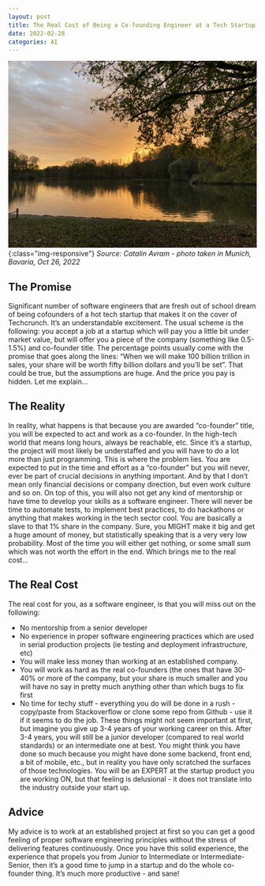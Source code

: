 ```yaml
---
layout: post
title: The Real Cost of Being a Co-founding Engineer at a Tech Startup
date: 2022-02-28
categories: AI
---
```


![image-title-here](/assets/muc_2022.jpg){:class="img-responsive"}
*Source: Catalin Avram - photo taken in Munich, Bavaria, Oct 26, 2022*

## The Promise
Significant number of software engineers that are fresh out of school dream of being cofounders of a hot tech startup that makes it on the cover of Techcrunch. It’s an understandable excitement. The usual scheme is the following: you accept a job at a startup which will pay you a little bit under market value, but will offer you a piece of the company (something like 0.5-1.5%) and co-founder title. The percentage points usually come with the promise that goes along the lines: “When we will make 100 billion trillion in sales, your share will be worth fifty billion dollars and you’ll be set”. That could be true, but the assumptions are huge. And the price you pay is hidden. Let me explain…

## The Reality
In reality, what happens is that because you are awarded “co-founder” title, you will be expected to act and work as a co-founder. In the high-tech world that means long hours, always be reachable, etc. Since it’s a startup, the project will most likely be understaffed and you will have to do a lot more than just programming. This is where the problem lies. You are expected to put in the time and effort as a “co-founder” but you will never, ever be part of crucial decisions in anything important. And by that I don’t mean only financial decisions or company direction, but even work culture and so on. 
On top of this, you will also not get any kind of mentorship or have time to develop your skills as a software engineer. There will never be time to automate tests, to implement best practices, to do hackathons or anything that makes working in the tech sector cool. 
You are basically a slave to that 1% share in the company. Sure, you MIGHT make it big and get a huge amount of money, but statistically speaking that is a very very low probability. Most of the time you will either get nothing, or some small sum which was not worth the effort in the end. Which brings me to the real cost…

## The Real Cost
The real cost for you, as a software engineer, is that you will miss out on the following:
- No mentorship from a senior developer
- No experience in proper software engineering practices which are used in serial production projects (ie testing and deployment infrastructure, etc)
- You will make less money than working at an established company.
- You will work as hard as the real co-founders (the ones that have 30-40% or more of the company, but your share is much smaller and you will have no say in pretty much anything other than which bugs to fix first
- No time for techy stuff - everything you do will be done in a rush - copy/paste from Stackoverflow or clone some repo from Github - use it if it seems to do the job. These things might not seem important at first, but imagine you give up 3-4 years of your working career on this. After 3-4 years, you will still be a junior developer (compared to real world standards) or an intermediate one at best. You might think you have done so much because you might have done some backend, front end, a bit of mobile, etc., but in reality you have only scratched the surfaces of those technologies. You will be an EXPERT at the startup product you are working ON, but that feeling is delusional - it does not translate into the industry outside your start up.

## Advice
My advice is to work at an established project at first so you can get a good feeling of proper software engineering principles without the stress of delivering features continuously. Once you have this solid experience, the experience that propels you from Junior to Intermediate or Intermediate-Senior, then it’s a good time to jump in a startup and do the whole co-founder thing. It’s much more productive - and sane!